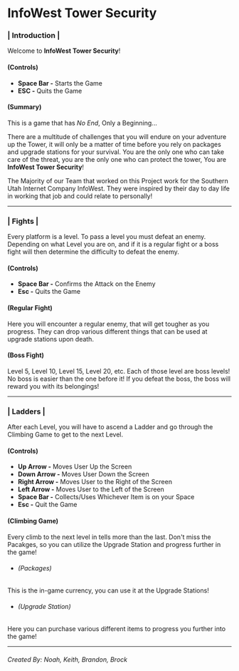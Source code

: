 # InfoWest Tower Security
### | Introduction |
Welcome to **InfoWest Tower Security**!

#### (Controls)
* **Space Bar  -** Starts the Game
* **ESC -** Quits the Game

#### (Summary)
This is a game that has *No End*, Only a Beginning...

There are a multitude of challenges that you will endure on your adventure up the Tower, it will only be a matter of time before you rely on packages and upgrade stations for your survival. You are the only one who can take care of the threat, you are the only one who can protect the tower, You are **InfoWest Tower Security**!

The Majority of our Team that worked on this Project work for the Southern Utah Internet Company InfoWest. They were inspired by their day to day life in working that job and could relate to personally!
***
### | Fights |
Every platform is a level. To pass a level you must defeat an enemy. Depending on what Level you are on, and if it is a regular fight or a boss fight will then determine the difficulty to defeat the enemy. 

#### (Controls)
* **Space Bar -** Confirms the Attack on the Enemy
* **Esc -** Quits the Game

#### (Regular Fight)
Here you will encounter a regular enemy, that will get tougher as you progress. They can drop various different things that can be used at upgrade stations upon death.

#### (Boss Fight)
Level 5, Level 10, Level 15, Level 20, etc. Each of those level are boss levels! No boss is easier than the one before it! If you defeat the boss, the boss will reward you with its belongings! 
***
### | Ladders |
After each Level, you will have to ascend a Ladder and go through the Climbing Game to get to the next Level.

#### (Controls)
* **Up Arrow  -** Moves User Up the Screen
* **Down Arrow -** Moves User Down the Screen
* **Right Arrow -** Moves User to the Right of the Screen
* **Left Arrow -** Moves User to the Left of the Screen
* **Space Bar -** Collects/Uses Whichever Item is on your Space
* **Esc -** Quit the Game

#### (Climbing Game)
Every climb to the next level in tells more than the last. Don't miss the Pacakges, so you can utilize the Upgrade Station and progress further in the game!
*  ###### *(Packages)*
  This is the in-game currency, you can use it at the Upgrade Stations!
*  ###### *(Upgrade Station)*
  Here you can purchase various different items to progress you further into  the game!
***

###### Created By: Noah, Keith, Brandon, Brock

